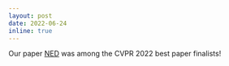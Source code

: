 ```yaml
---
layout: post
date: 2022-06-24
inline: true
---
```


    
Our paper <a href="https://foivospar.github.io/NED/">NED</a> was among the CVPR 2022 best paper finalists! 